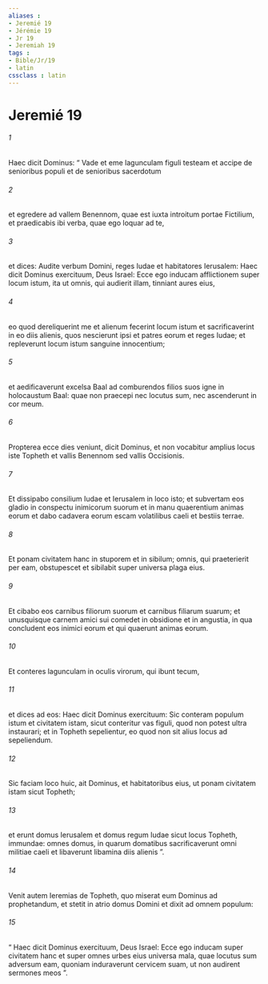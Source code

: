 ```yaml
---
aliases : 
- Jeremié 19
- Jérémie 19
- Jr 19
- Jeremiah 19
tags : 
- Bible/Jr/19
- latin
cssclass : latin
---
```


# Jeremié 19

###### 1
Haec dicit Dominus: “ Vade et eme lagunculam figuli testeam et accipe de senioribus populi et de senioribus sacerdotum 
###### 2
et egredere ad vallem Benennom, quae est iuxta introitum portae Fictilium, et praedicabis ibi verba, quae ego loquar ad te, 
###### 3
et dices: Audite verbum Domini, reges Iudae et habitatores Ierusalem: Haec dicit Dominus exercituum, Deus Israel: Ecce ego inducam afflictionem super locum istum, ita ut omnis, qui audierit illam, tinniant aures eius, 
###### 4
eo quod dereliquerint me et alienum fecerint locum istum et sacrificaverint in eo diis alienis, quos nescierunt ipsi et patres eorum et reges Iudae; et repleverunt locum istum sanguine innocentium; 
###### 5
et aedificaverunt excelsa Baal ad comburendos filios suos igne in holocaustum Baal: quae non praecepi nec locutus sum, nec ascenderunt in cor meum. 
###### 6
Propterea ecce dies veniunt, dicit Dominus, et non vocabitur amplius locus iste Topheth et vallis Benennom sed vallis Occisionis. 
###### 7
Et dissipabo consilium Iudae et Ierusalem in loco isto; et subvertam eos gladio in conspectu inimicorum suorum et in manu quaerentium animas eorum et dabo cadavera eorum escam volatilibus caeli et bestiis terrae. 
###### 8
Et ponam civitatem hanc in stuporem et in sibilum; omnis, qui praeterierit per eam, obstupescet et sibilabit super universa plaga eius. 
###### 9
Et cibabo eos carnibus filiorum suorum et carnibus filiarum suarum; et unusquisque carnem amici sui comedet in obsidione et in angustia, in qua concludent eos inimici eorum et qui quaerunt animas eorum.
###### 10
Et conteres lagunculam in oculis virorum, qui ibunt tecum, 
###### 11
et dices ad eos: Haec dicit Dominus exercituum: Sic conteram populum istum et civitatem istam, sicut conteritur vas figuli, quod non potest ultra instaurari; et in Topheth sepelientur, eo quod non sit alius locus ad sepeliendum. 
###### 12
Sic faciam loco huic, ait Dominus, et habitatoribus eius, ut ponam civitatem istam sicut Topheth; 
###### 13
et erunt domus Ierusalem et domus regum Iudae sicut locus Topheth, immundae: omnes domus, in quarum domatibus sacrificaverunt omni militiae caeli et libaverunt libamina diis alienis ”.
###### 14
Venit autem Ieremias de Topheth, quo miserat eum Dominus ad prophetandum, et stetit in atrio domus Domini et dixit ad omnem populum: 
###### 15
“ Haec dicit Dominus exercituum, Deus Israel: Ecce ego inducam super civitatem hanc et super omnes urbes eius universa mala, quae locutus sum adversum eam, quoniam induraverunt cervicem suam, ut non audirent sermones meos ”.
